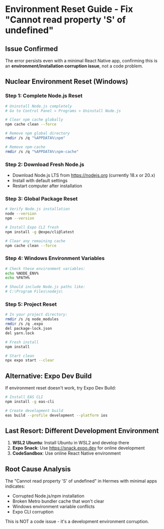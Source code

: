 # Environment Reset Guide - Fix "Cannot read property 'S' of undefined"

## Issue Confirmed
The error persists even with a minimal React Native app, confirming this is an **environment/installation corruption issue**, not a code problem.

## Nuclear Environment Reset (Windows)

### Step 1: Complete Node.js Reset
```bash
# Uninstall Node.js completely
# Go to Control Panel > Programs > Uninstall Node.js

# Clear npm cache globally
npm cache clean --force

# Remove npm global directory
rmdir /s /q "%APPDATA%\npm"

# Remove npm-cache
rmdir /s /q "%APPDATA%\npm-cache"
```

### Step 2: Download Fresh Node.js
- Download Node.js LTS from https://nodejs.org (currently 18.x or 20.x)
- Install with default settings
- Restart computer after installation

### Step 3: Global Package Reset
```bash
# Verify Node.js installation
node --version
npm --version

# Install Expo CLI fresh
npm install -g @expo/cli@latest

# Clear any remaining cache
npm cache clean --force
```

### Step 4: Windows Environment Variables
```bash
# Check these environment variables:
echo %NODE_ENV%
echo %PATH%

# Should include Node.js paths like:
# C:\Program Files\nodejs\
```

### Step 5: Project Reset
```bash
# In your project directory:
rmdir /s /q node_modules
rmdir /s /q .expo
del package-lock.json
del yarn.lock

# Fresh install
npm install

# Start clean
npx expo start --clear
```

## Alternative: Expo Dev Build
If environment reset doesn't work, try Expo Dev Build:

```bash
# Install EAS CLI
npm install -g eas-cli

# Create development build
eas build --profile development --platform ios
```

## Last Resort: Different Development Environment
1. **WSL2 Ubuntu**: Install Ubuntu in WSL2 and develop there
2. **Expo Snack**: Use https://snack.expo.dev for online development
3. **CodeSandbox**: Use online React Native environment

## Root Cause Analysis
The "Cannot read property 'S' of undefined" in Hermes with minimal apps indicates:
- Corrupted Node.js/npm installation
- Broken Metro bundler cache that won't clear
- Windows environment variable conflicts
- Expo CLI corruption

This is NOT a code issue - it's a development environment corruption.